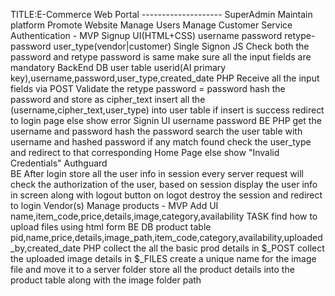 TITLE:E-Commerce Web Portal 
       --------------------
SuperAdmin
    Maintain platform
    Promote Website
    Manage Users
    Manage Customer Service
    Authentication - MVP
        Signup
            UI(HTML+CSS)
                username
                password
                retype-password
                user_type(vendor|customer)
                Single Signon
            JS
                Check both the password and retype password is same
                make sure all the input fields are mandatory
            BackEnd
                DB
                    user table
                        userid(AI primary key),username,password,user_type,created_date
                PHP
                    Receive all the input fields via POST
                    Validate the retype password = password
                    hash the password and store as cipher_text
                    insert all the (username,cipher_text,user_type) into user table
                    if insert is success redirect to login page
                    else show error
        Signin
            UI
                username
                password
            BE
                PHP
                    get the username and password
                    hash the password
                    search the user table with username and hashed password 
                    if any match found check the user_type and redirect to that corresponding Home Page
                    else show "Invalid Credentials"
        Authguard         
            BE
                After login store all the user info in session
                every server request will check the authorization of the user, based on session
                display the user info in screen along with logout button
                on logot destroy the session and redirect to login
Vendor(s)
    Manage products - MVP
        Add 
            UI
                name,item_code,price,details,image,category,availability
                TASK
                    find how to upload files using html form
            BE
                DB
                    product table
                        pid,name,price,details,image_path,item_code,category,availability,uploaded_by,created_date
                PHP
                    collect the all the basic prod details in $_POST
                    collect the uploaded image details in $_FILES
                    create a unique name for the image file and move it to a server folder
                    store all the product details into the product table along with the image folder path
